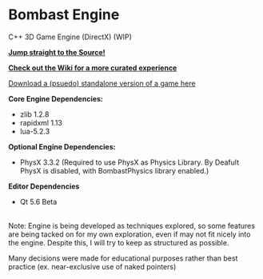 Bombast Engine
=============

C++ 3D Game Engine (DirectX) (WIP)

[<b>Jump straight to the Source!</b>](https://github.com/jel-massih/BombastEngine/tree/master/Engine/Source)

[<b>Check out the Wiki for a more curated experience</b>](https://github.com/jel-massih/BombastEngine/wiki)

[Download a (psuedo) standalone version of a game here](https://github.com/jel-massih/BombastEngine/releases/tag/0.0.3)

<b>Core Engine Dependencies:</b>
* zlib 1.2.8
* rapidxml 1.13
* lua-5.2.3

<b>Optional Engine Dependencies:</b>
* PhysX 3.3.2 (Required to use PhysX as Physics Library. By Deafult PhysX is disabled, with BombastPhysics library enabled.)

<b>Editor Dependencies</b>
* Qt 5.6 Beta

<br/>
Note: Engine is being developed as techniques explored, so some features are being tacked on for my own exploration, even if may not fit nicely into the engine. Despite this, I will try to keep as structured as possible. 

Many decisions were made for educational purposes rather than best practice (ex. near-exclusive use of naked pointers)

